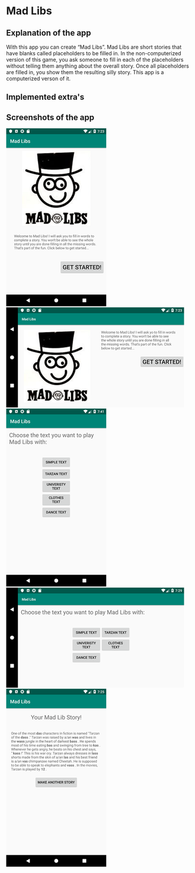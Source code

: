 # Mad Libs

## Explanation of the app
With this app you can create “Mad Libs”. Mad Libs are short stories that have blanks called placeholders to be filled in. In the non-computerized version of this game, you ask someone to fill in each of the placeholders without telling them anything about the overall story. Once all placeholders are filled in, you show them the resulting silly story. This app is a computerized verson of it.

## Implemented extra's

## Screenshots of the app
![](https://github.com/Huikie/Daan_Huikeshoven-pset2/blob/master/doc/begin.png)
![](https://github.com/Huikie/Daan_Huikeshoven-pset2/blob/master/doc/begin_lnd.png)
![](https://github.com/Huikie/Daan_Huikeshoven-pset2/blob/master/doc/choose_txt.png)
![](https://github.com/Huikie/Daan_Huikeshoven-pset2/blob/master/doc/choose_lnd.png)
![](https://github.com/Huikie/Daan_Huikeshoven-pset2/blob/master/doc/mad_text.png)
